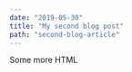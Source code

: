 ```yaml
---
date: "2019-05-30"
title: "My second blog post"
path: "second-blog-article"
---
```


Some more HTML
